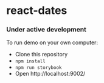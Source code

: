 # react-dates

### Under active development

To run demo on your own computer:

* Clone this repository
* `npm install`
* `npm run storybook`
* Open http://localhost:9002/